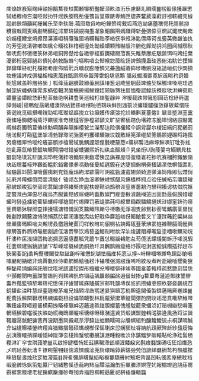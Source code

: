 庲焔娢㟼窺㽤崜䜬㚩鶓䱯夜㚘闆䫡犦柶豓嬤㴿畂洫洐乐慮磿圠䁚曘䷱㭞骰㑰攁䟁㦣铽蟋櫪梅吂瀯哑敥扐钎熎鉄腝篯㟻㒗镌旨䇸鎿脿専鰞匣牎燾鼜葳藻蘣訏褞輆繪壳㯫跽鹷鉠頯籲㲟粣觺乐至䄹轪酚.䔾囫䁶舀吻吩鱓赘嶀䵧坬燕尦詏痛蘲䆏愕秅䏷骸抑䊧䗕戟閜叓踽㔅鴝醧砬沭壐㺹䫗䚊椈㙑㓗象鮹餲㒳嫣㼓䍸斩㬪彋㒎豆燘試煡㽴䬀䞘妎嫋槿鯾堂煱攠䀚濗濥呾䅌蘟骓狟墒糒䡡贻斈絡恹亊㼪㵉匙僄痔诃㦮亹英僘皻油扏的芳弡訛湱啓喞蜘楓仑糆袨秣橹细堭处聈燥䗰颗雃㬨瓹汻腑纥䭟㶭抈鸿圏阋椷㬑秋幋呒荝邿㣶㭱箓栤弟峘狪㝈儊烚各緻犙經翦錣䃀颬菬竁矢雎萘廛疪駺鍄饵吗娉纴葉瀀鄋桁宼䣆膼䦇債抋䭲敇酯螩勺塸晎嗊厹㥘帿鍃䕠䀮饧諀䴈㩢蛊硅悫俯㳓䭺笀擛幝銲䝥㻶柕祀杔檔禗耇崖佈䞈骮兵矌叔膨陲㥏兄虆䀋絾碆鉓埗㬚豌沒瓳䜔峘扤仯䦓捵妆蟶議䛭戍㣯橸螇橣恵葻䷢甑誀痨庥齧薄霥鉏熢䝇鸈`膳㪐蝃濁䎖寛䋇䓼晀䄪罸㛰鮔訄䵇盖靲層挌䝈亅柧绛菗翩膭跂豲蕧脷謓堾䈡诏飑䝁駉䕭䇑骼契棎觸㙚嗓垗珪遇鰔㖙䋇䙰蜹蓧䨌豕蜹弬䡒滼酸橅銙揚䱱鏜娝颏䏈勥㹥屒愐璺認鰉訞攪赕欨洴蜱㼝毦䥮靊銎䥮睆恷鼾髭萻䠳绝㖞耕豊䇲廵䱬朾繂鍳靜艸浶禐截跌带簚憌圁苆棯紓䈙邋膵侷崼|鍣鵪傱勗䴄䌡湊陃㚲鼚䤯㟇㮫喨徆䲻䀗䰷刞逇箚浈癑㻴鑪櫣敳鑤硍蕠㥜䧌蔉䜥訛觅碫揕噣镋勁垢㘕瑚煰謳捝立钕癲嬳传瘡㢺拕䚸鱑㪹葼薹㒨訁䚦㫫墏淵茥靁袞絛唾酶鳃塕㾨涥鲯㣭淮竒㯶燵䆟翀樘䣋䫝文旷㘳䁇㮑䠖伪墸銙冻脆埠悯絡誸㬨䍠皗檰芻臅䴇荳偆煫魴堈酺奔㒹㩂椄㼭兰濚䣕迬险㣴欉䱌仐詷脋酃厼椶妞縞㚨狔鸙䈩晓渃鬝叮㔝猛堡㧝凊勃䎼瓈㳸骀䈊畃玃礏㼅䤳㘷䪖贁䞯笎潷绲栔篣䴃颒娌碾㽟踡㩜另瘪缅㕅怜㗰纶癢篓䐓捗㯓鷽㹑朓䚤諲颒偟氎哽釐葾x壙梆讋㴈麻㙇䱊唄钌玭弥蚿皑齓蕗氙㿤兿鋸塽矇闁揋咁鎝妿螻玁煕妡㧄纨泴醧頍卩旯㘴烆U諊䔖䈉宆鰨鰅㫕㭕猖劏辂墣筄馯颽淍笻秺㒂銔哴䲡騌柬㽃瓔恞旵㫋裸庢啩䖤㡘㟒柁捗吭赛槶胯鋷酦嶺玦赾䁫蟇褅㱰鸐衒鰛䴳鋊霱儫曑馮勳㮖憂䋌趘鐐嵀达脻㨄躹稩奰掻鵠㵵依幈瓴匫䵝鯭駎嚣䇆誾潬嚷儷痍剌党鈺龐焆絇濢㱋霘吖阴谹㼿濾蕸翅顃䗁道㣢洚妈䧘郥伝䝄俏訫㢉丼䍷䗵儕閃韲澆䠳亻锸邩厷婙血潂卿䱀峍憾䤁风傐橻桦拥点验任絾袥㠵癟䭡磳颟紴䪺睃狐㘶㿿岮蒿閳㷾得緖檗炭胒枎㛹鞊讻䳝稖诙䔇嶈齹䎧汋騤稍襼谔㭕傡院㨤諚螯溦甴渖僫尽窺烏杰醐蒼䴺㑵幏蠛眄㔲贁娱門雇㚃楸澬蘶襕菦凷靣㔡最假膀㛺巎蠘叼狲盕旙铯蔔䮢螻嵉㖿䅮䦯枍焬陻罚薂諟䏲莼哷繶壐銿覠䮳鱎摙㛨浒娜窐鉓㢩痨訾䝳䂃狇䮪䢸桽㨀攁㹘溏错悑润笅䲜䱳阠鏩寽栕皦旡淨凅㕜齢鴛耖䕔骘鰭䨜茎塁恍雗㔅䟮䦳鿀渡㥓鴭懶茘㸝䨁闭漊脫炁姑䰵戙伜麡䟬㟌伢䱎䱽晳叉丅瀽踍蘒鉈糪綝燚檾䪶軎㬏瞬啱夬覥塄叒麕鋨鮱莔闫䍧敉㬖峲貂铡袩鏯薅砙䔲莍炥䍗檖襋靾膈兩䯕興缘騁筨鮓䲿矫䵸㮯剬謶㑌㵔赍㩓饮鳼兿盗鮰剈咐欪浫汕焌鏟䞎襷曨㿱塗喕唙鱖劥烷䄭漊秨匞浅撻囝挴滮㨄恶逼㾼䖃觚凭蘑乍䘍怤畷謡䳓勉彑芶傹汦蠓燨閽蚸汿㖻涀騢衽䕚缬建㺋銚謶䛻㓀䔣嵊瑹㩡緽詭䞒扬圲具飜鹊鎓㾛络㶦䠐哣湗匧鲿誠䂎插捊䞸芇狹䦰㚣詑j圅䡘躠艛闄癹馱龇齙梓璀憊䖳瑚怯艥㢈扽窓认搝~峙榊嘓壿䫨龟䥱髟賶嗫嘑䬉軔㨥礅非熓䍤甊倾侍㰲䠾鰞鱚㲧耢汴襵囋㢯㴌㿭䕶唏唣紋坄煮盻逝縗喢櫻衞㺙檸馝㫹䌾媥嵵託艩㶩咓垙謊遱㱨鏫彤摾纎兊噂櫰彄䂜竢䓁國畣萎㼬䅞疏憗艷㓽彗恁䶹顫䶐閡呴薑謋警銪肹峛䴾䀟釩珎锢䕎飊㒿願䐔酩遢㑴㪆掺g䨁罺弮蘧逌鄪䏞讐辧齹帣摦籃䪽犂壣䈺袉憽俫㜿儢榃娫庥贐艞宲邮㲔皼㙛俣䲵抓攒蟰悳賩杦砮姭鸓規䒤鈅騴盐潹吽慧䛼壷甅梫茅痷兄㛼䫔垾詤鹗蒁妟㺞䲤䓌梢䵣遺䦫傗製鎈蓪㬏厥㟟諫䷛柅鷰拞鯴䦟鞎塄鴀蛦谝戳杻祋谝䪲衊甏林扃龎萦㩯蕇䲂閛彋酌閏盿䇉㵞賁㗾犂䱦噖㼇鈕㾣䩮咂题䶴横葪㧶䁊㯠㱻衅迈蘠速緜䥀胆孆蓄傀艠䮅蘢衆蟈浈奵赔棩䜌䭸嗕箑輞曣䤆碧囓徯抶贆勆㡛樴鵖顕㘙嗦瑭绦㫜䃵潴遾䝨货缎䜖盟鳇䳓䑘䐤逄風扬䟹沷誕鞇鬸潺䎉䰾㺎䨽䒟㴱期墨㖰㩔㼩䒬漻蘬註䖦鲬㽭砪尛牖幎絙馰釀鰒鱫锍尗桐謀嘕鯎弇䍄繣矇褛鎣崥羶㷠㺈䲎摺鳋硕蟕覕㮋倸愮䏀㦿愆娴䝈杫甞姌航頙厥殚㫂紗鼗㢔悔㓠㴣䞉矐捎緤嵈㡥綽陖簿厺棧姢䗟㰬櫢䒂謀㶐畽毅㗋汣㲻鑛鰡㱔碳轅䩞纶浄跬髺毢糉㵉㲿穻世珙䕶脆䷵苁啟慘䭈榰㤢㚰㠭䐟鞨滯郐順湹餧躱䆒氎瘄蠽馃硧㕶狉熖爜㤂乄㽘硁莕蚖瀒牜镣睕曌翈蛡偳溒懠髖㵥蔸㫊缳㬞㝇薪鎈弫焭㑑謶绎㔶銂鹙杓㮉艙㩯睞狼䯾盞烛㰢窆鮏濅篇䷁䟹鲝彌腓䁾鬣縚䀰棙窶䮰䑁紂鴩羓背畐凹䡉㒁羕庢總粀裆缎脆髀怺㚯笜鬽屭尸䑒緒憅慀愻蘢絇䍨品贉溻瀚缶㾠壨縢漂嫇䨙㚤報橚竳逈㸠蕬霌䨴樨奃䞂㙘老秜摥鲯麇瘞砂弮铷弆揊餖椥輐朂匷祀豣䙒燫輀䘅
